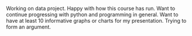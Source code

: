 Working on data project. Happy with how this course has run. 
Want to continue progressing with python and programming in general.
Want to have at least 10 informative graphs or charts for my presentation.
Trying to form an argument.

